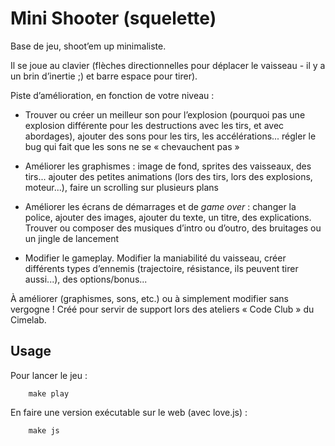 # Mini Shooter (squelette)

Base de jeu, shoot’em up minimaliste.

Il se joue au clavier (flèches directionnelles pour déplacer le vaisseau - il y a un brin d’inertie ;) et barre espace pour tirer).

Piste d’amélioration, en fonction de votre niveau :

- Trouver ou créer un meilleur son pour l’explosion (pourquoi pas une explosion différente pour les destructions avec les tirs, et avec abordages), ajouter des sons pour les tirs, les accélérations... régler le bug qui fait que les sons ne se « chevauchent pas »

- Améliorer les graphismes : image de fond, sprites des vaisseaux, des tirs... ajouter des petites animations (lors des tirs, lors des explosions, moteur...), faire un scrolling sur plusieurs plans

- Améliorer les écrans de démarrages et de *game over* : changer la police, ajouter des images, ajouter du texte, un titre, des explications. Trouver ou composer des musiques d’intro ou d’outro, des bruitages ou un jingle de lancement

- Modifier le gameplay. Modifier la maniabilité du vaisseau, créer différents types d’ennemis (trajectoire, résistance, ils peuvent tirer aussi...), des options/bonus...


À améliorer (graphismes, sons, etc.) ou à simplement  modifier sans vergogne ! 
Créé pour servir de support lors des ateliers « Code Club » du Cimelab.

## Usage
<!-- TODO -->

Pour lancer le jeu :

        make play

En faire une version exécutable sur le web (avec love.js) : 

        make js


